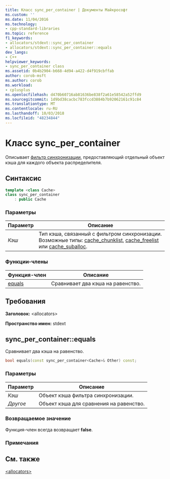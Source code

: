 ```yaml
---
title: Класс sync_per_container | Документы Майкрософт
ms.custom: ''
ms.date: 11/04/2016
ms.technology:
- cpp-standard-libraries
ms.topic: reference
f1_keywords:
- allocators/stdext::sync_per_container
- allocators/stdext::sync_per_container::equals
dev_langs:
- C++
helpviewer_keywords:
- sync_per_container class
ms.assetid: 0b4b2904-b668-4d94-a422-d4f919cbffab
author: corob-msft
ms.author: corob
ms.workload:
- cplusplus
ms.openlocfilehash: d470b60716ab81636be838f2a61e58542a52ffd9
ms.sourcegitcommit: 1d9bd38cacbc783fccd3884b7b92062161c91c84
ms.translationtype: MT
ms.contentlocale: ru-RU
ms.lasthandoff: 10/03/2018
ms.locfileid: "48234844"
---
```

# <a name="syncpercontainer-class"></a>Класс sync_per_container

Описывает [фильтр синхронизации](../standard-library/allocators-header.md), предоставляющий отдельный объект кэша для каждого объекта распределителя.

## <a name="syntax"></a>Синтаксис

```cpp
template <class Cache>
class sync_per_container
    : public Cache
```

### <a name="parameters"></a>Параметры

|Параметр|Описание|
|---------------|-----------------|
|*Кэш*|Тип кэша, связанный с фильтром синхронизации. Возможные типы: [cache_chunklist](../standard-library/cache-chunklist-class.md), [cache_freelist](../standard-library/cache-freelist-class.md) или [cache_suballoc](../standard-library/cache-suballoc-class.md).|

### <a name="member-functions"></a>Функции-члены

|Функция-член|Описание|
|-|-|
|[equals](#equals)|Сравнивает два кэша на равенство.|

## <a name="requirements"></a>Требования

**Заголовок:** \<allocators>

**Пространство имен:** stdext

## <a name="equals"></a>  sync_per_container::equals

Сравнивает два кэша на равенство.

```cpp
bool equals(const sync_per_container<Cache>& Other) const;
```

### <a name="parameters"></a>Параметры

|Параметр|Описание|
|---------------|-----------------|
|*Кэш*|Объект кэша фильтра синхронизации.|
|*Другое*|Объект кэша для сравнения на равенство.|

### <a name="return-value"></a>Возвращаемое значение

Функция-член всегда возвращает **false**.

### <a name="remarks"></a>Примечания

## <a name="see-also"></a>См. также

[\<allocators>](../standard-library/allocators-header.md)<br/>
